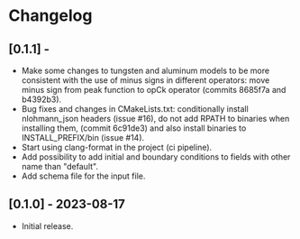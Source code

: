 # Changelog

## [0.1.1] -

- Make some changes to tungsten and aluminum models to be more consistent with
  the use of minus signs in different operators: move minus sign from peak
  function to opCk operator (commits 8685f7a and b4392b3).
- Bug fixes and changes in CMakeLists.txt: conditionally install nlohmann_json
  headers (issue #16), do not add RPATH to binaries when installing them,
  (commit 6c91de3) and also install binaries to INSTALL_PREFIX/bin (issue #14).
- Start using clang-format in the project (ci pipeline).
- Add possibility to add initial and boundary conditions to fields with other
  name than "default".
- Add schema file for the input file.

## [0.1.0] - 2023-08-17

- Initial release.
